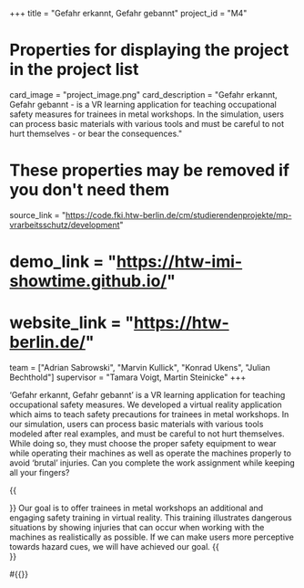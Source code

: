 +++
title = "Gefahr erkannt, Gefahr gebannt"
project_id = "M4"

# Properties for displaying the project in the project list
card_image = "project_image.png"
card_description = "Gefahr erkannt, Gefahr gebannt - is a VR learning application for teaching occupational safety measures for trainees in metal workshops. In the simulation, users can process basic materials with various tools and must be careful to not hurt themselves - or bear the consequences."

# These properties may be removed if you don't need them
source_link = "https://code.fki.htw-berlin.de/cm/studierendenprojekte/mp-vrarbeitsschutz/development"
# demo_link = "https://htw-imi-showtime.github.io/"
# website_link = "https://htw-berlin.de/"

team = ["Adrian Sabrowski", "Marvin Kullick", "Konrad Ukens", "Julian Bechthold"]
supervisor = "Tamara Voigt, Martin Steinicke"
+++

‘Gefahr erkannt, Gefahr gebannt’ is a VR learning application for teaching occupational safety measures.
We developed a virtual reality application which aims to teach safety precautions for trainees in  metal workshops.
In our simulation, users can process basic materials with various tools modeled after real examples, and must be careful to not hurt themselves.
While doing so, they must choose the proper safety equipment to wear while operating their machines as well as operate the machines properly to avoid ‘brutal’ injuries.
Can you complete the work assignment while keeping all your fingers?

{{<section title="Our Goal">}}
Our goal is to offer trainees in metal workshops an additional and engaging safety training in virtual reality.
This training illustrates dangerous situations by showing injuries that can occur when working with the machines as realistically as possible.
If we can make users more perceptive towards hazard cues, we will have achieved our goal.
{{</section>}}

#{{<mediathek id="cba94788b18ce2d77e1599e7135a1758">}}